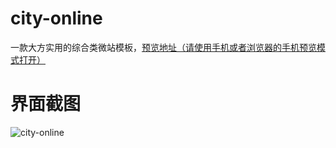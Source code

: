 # city-online
一款大方实用的综合类微站模板，[预览地址（请使用手机或者浏览器的手机预览模式打开）](http://app4app.applinzi.com/LocalLife/ "预览地址")
# 界面截图
![city-online](http://app4app.applinzi.com/resume/img/portfolio/city.jpg "city-online")
